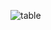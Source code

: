 ![table](https://github.com/fbrowther/Amazon_Product_Reviews_Analysis_on_Cloud/blob/main/Images%20for%20ReadMe/AmazonVine.jpeg)

